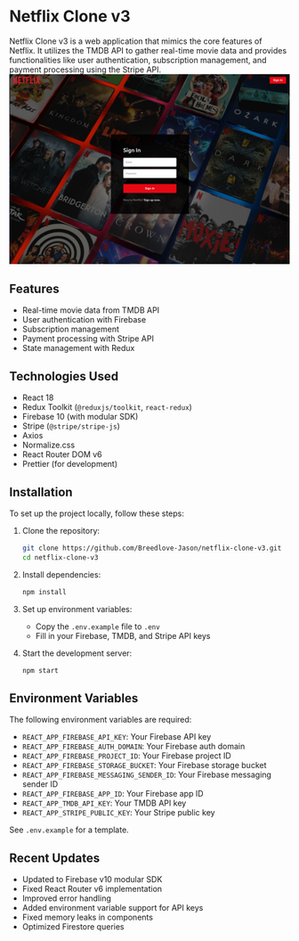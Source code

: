 # Netflix Clone v3

Netflix Clone v3 is a web application that mimics the core features of Netflix. It utilizes the TMDB API to gather real-time movie data and provides functionalities like user authentication, subscription management, and payment processing using the Stripe API.
![netflix-screenshot.png](netflix-screenshot.png)

## Features

- Real-time movie data from TMDB API
- User authentication with Firebase
- Subscription management
- Payment processing with Stripe API
- State management with Redux

## Technologies Used

- React 18
- Redux Toolkit (`@reduxjs/toolkit`, `react-redux`)
- Firebase 10 (with modular SDK)
- Stripe (`@stripe/stripe-js`)
- Axios
- Normalize.css
- React Router DOM v6
- Prettier (for development)

## Installation

To set up the project locally, follow these steps:

1. Clone the repository:
   ```bash
   git clone https://github.com/Breedlove-Jason/netflix-clone-v3.git
   cd netflix-clone-v3
   ```

2. Install dependencies:
   ```bash
   npm install
   ```

3. Set up environment variables:
   - Copy the `.env.example` file to `.env`
   - Fill in your Firebase, TMDB, and Stripe API keys

4. Start the development server:
   ```bash
   npm start
   ```

## Environment Variables

The following environment variables are required:

- `REACT_APP_FIREBASE_API_KEY`: Your Firebase API key
- `REACT_APP_FIREBASE_AUTH_DOMAIN`: Your Firebase auth domain
- `REACT_APP_FIREBASE_PROJECT_ID`: Your Firebase project ID
- `REACT_APP_FIREBASE_STORAGE_BUCKET`: Your Firebase storage bucket
- `REACT_APP_FIREBASE_MESSAGING_SENDER_ID`: Your Firebase messaging sender ID
- `REACT_APP_FIREBASE_APP_ID`: Your Firebase app ID
- `REACT_APP_TMDB_API_KEY`: Your TMDB API key
- `REACT_APP_STRIPE_PUBLIC_KEY`: Your Stripe public key

See `.env.example` for a template.

## Recent Updates

- Updated to Firebase v10 modular SDK
- Fixed React Router v6 implementation
- Improved error handling
- Added environment variable support for API keys
- Fixed memory leaks in components
- Optimized Firestore queries

